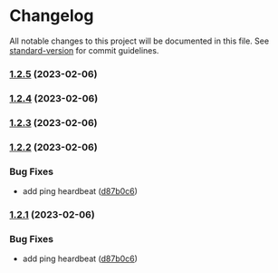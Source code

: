 # Changelog

All notable changes to this project will be documented in this file. See [standard-version](https://github.com/conventional-changelog/standard-version) for commit guidelines.

### [1.2.5](https://github.com/liou666/live-parser/compare/v1.2.2...v1.2.5) (2023-02-06)

### [1.2.4](https://github.com/liou666/live-parser/compare/v1.2.2...v1.2.4) (2023-02-06)

### [1.2.3](https://github.com/liou666/live-parser/compare/v1.2.2...v1.2.3) (2023-02-06)

### [1.2.2](https://github.com/liou666/live-parser/compare/v1.2.0...v1.2.2) (2023-02-06)


### Bug Fixes

* add ping heardbeat ([d87b0c6](https://github.com/liou666/live-parser/commit/d87b0c69118a4809db92bc45727d2651d386f007))

### [1.2.1](https://github.com/liou666/live-parser/compare/v1.2.0...v1.2.1) (2023-02-06)


### Bug Fixes

* add ping heardbeat ([d87b0c6](https://github.com/liou666/live-parser/commit/d87b0c69118a4809db92bc45727d2651d386f007))
